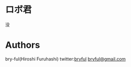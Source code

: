 ﻿# ロボ君
没


# Authors

bry-ful(Hiroshi Furuhashi)
twitter:[bryful](https://twitter.com/bryful)
bryful@gmail.com


